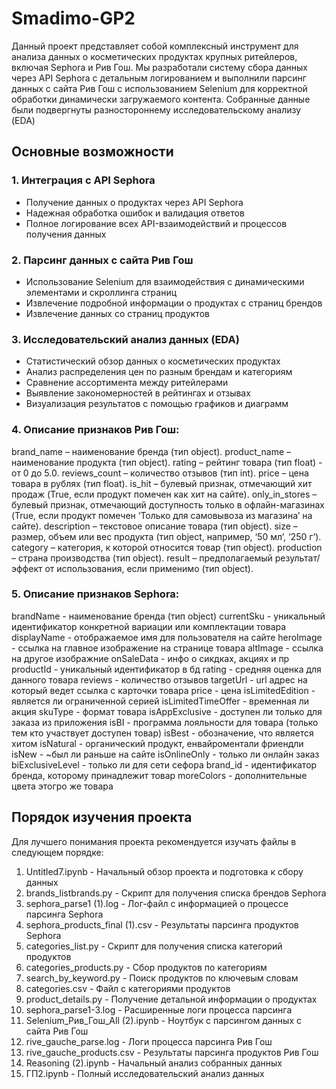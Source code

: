 # Smadimo-GP2
Данный проект представляет собой комплексный инструмент для анализа данных о косметических продуктах крупных ритейлеров, включая Sephora и Рив Гош. Мы разработали систему сбора данных через API Sephora с детальным логированием и выполнили парсинг данных с сайта Рив Гош с использованием Selenium для корректной обработки динамически загружаемого контента. Собранные данные были подвергнуты разностороннему исследовательскому анализу (EDA)

## Основные возможности

### 1. Интеграция с API Sephora
- Получение данных о продуктах через API Sephora
- Надежная обработка ошибок и валидация ответов
- Полное логирование всех API-взаимодействий и процессов получения данных

### 2. Парсинг данных с сайта Рив Гош
- Использование Selenium для взаимодействия с динамическими элементами и скроллинга страниц
- Извлечение подробной информации о продуктах с страниц брендов
- Извлечение данных со страниц продуктов

### 3. Исследовательский анализ данных (EDA)
- Статистический обзор данных о косметических продуктах
- Анализ распределения цен по разным брендам и категориям
- Сравнение ассортимента между ритейлерами
- Выявление закономерностей в рейтингах и отзывах
- Визуализация результатов с помощью графиков и диаграмм

### 4. Описание признаков Рив Гош:
brand_name – наименование бренда (тип object).
product_name – наименование продукта (тип object).
rating – рейтинг товара (тип float) - от 0 до 5.0.
reviews_count – количество отзывов (тип int).
price – цена товара в рублях (тип float).
is_hit – булевый признак, отмечающий хит продаж (True, если продукт помечен как хит на сайте).
only_in_stores – булевый признак, отмечающий доступность только в офлайн-магазинах (True, если продукт помечен ‘Только для самовывоза из магазина’ на сайте).
description – текстовое описание товара (тип object).
size – размер, объем или вес продукта (тип object, например, ‘50 мл’, ‘250 г’).
category – категория, к которой относится товар (тип object).
production – страна производства (тип object).
result – предполагаемый результат/эффект от использования, если применимо (тип object).

### 5. Описание признаков Sephora:
brandName  - наименование бренда (тип object)
currentSku - уникальный идентификатор конкретной вариации или комплектации товара
displayName - отображаемое имя для пользователя на сайте
heroImage - ссылка на главное изображение на странице товара
altImage - ссылка на другое изображние
onSaleData - инфо о сикдках, акциях и пр
productId - уникальный идентификатор в бд
rating - средняя оценка для данного товара
reviews - количество отзывов
targetUrl - url адрес на который ведет ссылка с карточки товара
price - цена
isLimitedEdition - является ли ограниченной серией
isLimitedTimeOffer - временная ли акция
skuType - формат товара
isAppExclusive - доступен ли только для заказа из приложения
isBI - программа лояльности для товара (только тем кто участвует доступен товар)
isBest - обозначение, что является хитом
isNatural - органический продукт, енвайроментали фриендли
isNew - ~был ли раньше на сайте
isOnlineOnly - только ли онлайн заказ
biExclusiveLevel - только ли для сети сефора
brand_id - идентификатор бренда, которому принадлежит товар
moreColors - дополнительные цвета этогро же товара

## Порядок изучения проекта

Для лучшего понимания проекта рекомендуется изучать файлы в следующем порядке:

1. Untitled7.ipynb - Начальный обзор проекта и подготовка к сбору данных
2. brands_listbrands.py - Скрипт для получения списка брендов Sephora
3. sephora_parse1 (1).log - Лог-файл с информацией о процессе парсинга Sephora
4. sephora_products_final (1).csv - Результаты парсинга продуктов Sephora
5. categories_list.py - Скрипт для получения списка категорий продуктов
6. categories_products.py - Сбор продуктов по категориям
7. search_by_keyword.py - Поиск продуктов по ключевым словам
8. categories.csv - Файл с категориями продуктов
9. product_details.py - Получение детальной информации о продуктах
10. sephora_parse1-3.log - Расширенные логи процесса парсинга
11. Selenium_Рив_Гош_All (2).ipynb - Ноутбук с парсингом данных с сайта Рив Гош
12. rive_gauche_parse.log - Логи процесса парсинга Рив Гош
13. rive_gauche_products.csv - Результаты парсинга продуктов Рив Гош
14. Reasoning (2).ipynb - Начальный анализ собранных данных
15. ГП2.ipynb - Полный исследовательский анализ данных
